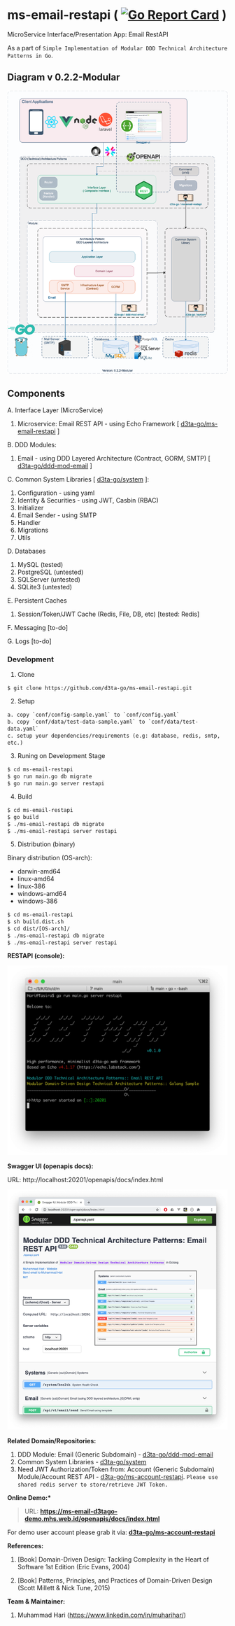 # ms-email-restapi ( [![Go Report Card](https://goreportcard.com/badge/github.com/d3ta-go/ms-email-restapi)](https://goreportcard.com/report/github.com/d3ta-go/ms-email-restapi) )

MicroService Interface/Presentation App: Email RestAPI

As a part of `Simple Implementation of Modular DDD Technical Architecture Patterns in Go`.

## Diagram v 0.2.2-Modular

![DDD-Technical-Architecture-Patterns-Golang-0.2.2-MS Email RESTAPI](docs/img/DDD-Technical-Architecture-Patterns-Golang-0.2.2-MS_Email_RestAPI.png)

## Components

A. Interface Layer (MicroService)

1. Microservice: Email REST API - using Echo Framework [ [d3ta-go/ms-email-restapi](https://github.com/d3ta-go/ms-email-restapi) ]

B. DDD Modules:

1. Email - using DDD Layered Architecture (Contract, GORM, SMTP) [ [d3ta-go/ddd-mod-email](https://github.com/d3ta-go/ddd-mod-email) ]

C. Common System Libraries [ [d3ta-go/system](https://github.com/d3ta-go/system) ]:

1. Configuration - using yaml
2. Identity & Securities - using JWT, Casbin (RBAC)
3. Initializer
4. Email Sender - using SMTP
5. Handler
6. Migrations
7. Utils

D. Databases

1. MySQL (tested)
2. PostgreSQL (untested)
3. SQLServer (untested)
4. SQLite3 (untested)

E. Persistent Caches

1. Session/Token/JWT Cache (Redis, File, DB, etc) [tested: Redis]

F. Messaging [to-do]

G. Logs [to-do]

### Development

1. Clone

```shell
$ git clone https://github.com/d3ta-go/ms-email-restapi.git
```

2. Setup

```
a. copy `conf/config-sample.yaml` to `conf/config.yaml`
b. copy `conf/data/test-data-sample.yaml` to `conf/data/test-data.yaml`
c. setup your dependencies/requirements (e.g: database, redis, smtp, etc.)
```

3. Runing on Development Stage

```shell
$ cd ms-email-restapi
$ go run main.go db migrate
$ go run main.go server restapi
```

4. Build

```shell
$ cd ms-email-restapi
$ go build
$ ./ms-email-restapi db migrate
$ ./ms-email-restapi server restapi
```

5. Distribution (binary)

Binary distribution (OS-arch):

- darwin-amd64
- linux-amd64
- linux-386
- windows-amd64
- windows-386

```shell
$ cd ms-email-restapi
$ sh build.dist.sh
$ cd dist/[OS-arch]/
$ ./ms-email-restapi db migrate
$ ./ms-email-restapi server restapi
```

**RESTAPI (console):**

![Microservice: Email REST API](docs/img/email-sample-ms-rest-api.png)

**Swagger UI (openapis docs):**

URL: http://localhost:20201/openapis/docs/index.html

![Openapis: Email REST AIP](docs/img/email-sample-openapis-docs.png)

**Related Domain/Repositories:**

1. DDD Module: Email (Generic Subdomain) - [d3ta-go/ddd-mod-email](https://github.com/d3ta-go/ddd-mod-email)
2. Common System Libraries - [d3ta-go/system](https://github.com/d3ta-go/system)
3. Need JWT Authorization/Token from: Account (Generic Subdomain) Module/Account REST API - [d3ta-go/ms-account-restapi](https://github.com/d3ta-go/ms-account-restapi). `Please use shared redis server to store/retrieve JWT Token.`

**Online Demo:\***

> URL: **https://ms-email-d3tago-demo.mhs.web.id/openapis/docs/index.html**

For demo user account please grab it via: [**d3ta-go/ms-account-restapi**](https://github.com/d3ta-go/ms-account-restapi)

**References:**

1. [Book] Domain-Driven Design: Tackling Complexity in the Heart of Software 1st Edition (Eric Evans, 2004)

2. [Book] Patterns, Principles, and Practices of Domain-Driven Design (Scott Millett & Nick Tune, 2015)

**Team & Maintainer:**

1. Muhammad Hari (https://www.linkedin.com/in/muharihar/)
